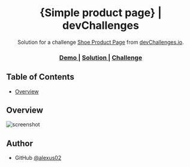 
<h1 align="center">{Simple product page} | devChallenges</h1>

<div align="center">
   Solution for a challenge <a href="https://devchallenges.io/challenge/simple-product-page-challenge" target="_blank">Shoe Product Page</a> from <a href="http://devchallenges.io" target="_blank">devChallenges.io</a>.
</div>

<div align="center">
  <h3>
    <a href="{https://your-demo-link.your-domain}">
      Demo
    </a>
    <span> | </span>
    <a href="{https://your-url-to-the-solution}">
      Solution
    </a>
    <span> | </span>
    <a href="https://devchallenges.io/challenge/simple-product-page-challenge">
      Challenge
    </a>
  </h3>
</div>

<!-- TABLE OF CONTENTS -->

## Table of Contents

- [Overview](#overview)

<!-- OVERVIEW -->

## Overview

![screenshot](https://user-images.githubusercontent.com/16707738/92399059-5716eb00-f132-11ea-8b14-bcacdc8ec97b.png)

<!--
Introduce your projects by taking a screenshot or a gif. Try to tell visitors a story about your project by answering:

- What have you learned/improved?
- Your wisdom? :)
-->



## Author


- GitHub [@alexus02](https://{github.com/alexus02})
